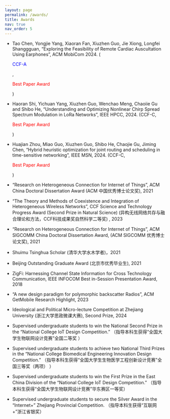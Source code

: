 ```yaml
---
layout: page
permalink: /awards/
title: Awards
nav: true
nav_order: 5
---
```


- Tao Chen, Yongjie Yang, Xiaoran Fan, Xiuzhen Guo, Jie Xiong, Longfei Shanggguan, “Exploring the Feasibility of Remote Cardiac Auscultation Using Earphones”, ACM MobiCom 2024. (<p style="color:blue">CCF-A</p>, <p style="color:red;">Best Paper Award</p>)

- Haoran Shi, Yichuan Yang, Xiuzhen Guo, Wenchao Meng, Chaoiie Gu and Shibo He, “Understanding and Optimizing Nonlinear Chirp Spread Spectrum Modulation in LoRa Networks”, IEEE HPCC, 2024. (CCF-C, <p style="color:red;">Best Paper Award</p>)

- Huajian Zhou, Miao Guo, Xiuzhen Guo, Shibo He, Chaojie Gu, Jiming Chen, “Hybrid heuristic optimization for joint routing and scheduling in time-sensitive networking”, IEEE MSN, 2024. (CCF-C, <p style="color:red;">Best Paper Award</p>)

- “Research on Heterogeneous Connection for Internet of Things”, ACM China Doctoral Dissertation Award (ACM 中国优秀博士论文奖), 2021

- “The Theory and Methods of Coexistence and Integration of Heterogeneous Wireless Networks”, CCF Science and Technology Progress Award (Second Prize in Natural Science) (异构无线网络共存与融合理论和方法，CCF科技成果奖自然科学二等奖) , 2023

- “Research on Heterogeneous Connection for Internet of Things”, ACM SIGCOMM China Doctoral Dissertation Award, (ACM SIGCOMM 优秀博士论文奖), 2021

- Shuimu Tsinghua Scholar (清华大学水木学者)，2021

- Beijing Outstanding Graduate Award (北京市优秀毕业生), 2021 

- ZigFi: Harnessing Channel State Information for Cross Technology Communication, IEEE INFOCOM Best in-Session Presentation Award, 2018

- “A new design paradigm for polymorphic backscatter Radios”, ACM GetMobile  Research Highlight, 2023

- Ideological and Political Micro-lecture Competition at Zhejiang University (浙江大学思政微课大赛), Second Prize, 2024

- Supervised undergraduate students to win the National Second Prize in the “National College IoT Design Competition.” （指导本科生获得“全国大学生物联网设计竞赛”全国二等奖 ）

- Supervised undergraduate students to achieve two National Third Prizes in the “National College Biomedical Engineering Innovation Design Competition.” （指导本科生获得“全国大学生生物医学工程创新设计竞赛”全国三等奖（两项） ）

- Supervised undergraduate students to win the First Prize in the East China Division of the “National College IoT Design Competition.” （指导本科生获得“全国大学生物联网设计竞赛”华东赛区一等奖）

- Supervised undergraduate students to secure the Silver Award in the “Internet+” Zhejiang Provincial Competition. （指导本科生获得“互联网+”浙江省银奖）

